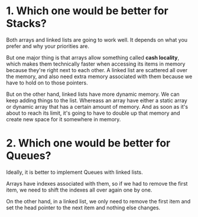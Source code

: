 # 1. Which one would be better for Stacks?

Both arrays and linked lists are going to work well. It depends on what you prefer and why your priorities are.

But one major thing is that arrays allow something called **cash locality**, which makes them technically faster when accessing its items in memory because they're right next to each other. A linked list are scattered all over the memory, and also need extra memory associated with them because we have to hold on to those pointers.

But on the other hand, linked lists have more dynamic memory. We can keep adding things to the list. Whereass an array have either a static array or dynamic array that has a certain amount of memory. And as soon as it's about to reach its limit, it's going to have to double up that memory and create new space for it somewhere in memory.


# 2. Which one would be better for Queues?

Ideally, it is better to implement Queues with linked lists.

Arrays have indexes associated with them, so if we had to remove the first item, we need to shift the indexes all over again one by one.

On the other hand, in a linked list, we only need to remove the first item and set the head pointer to the next item and nothing else changes.